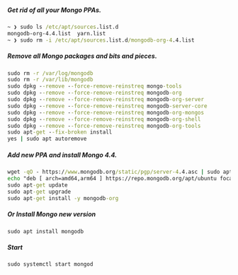 ##### Get rid of all your Mongo PPAs.

```cmd
~ ❯ sudo ls /etc/apt/sources.list.d
mongodb-org-4.4.list  yarn.list
~ ❯ sudo rm -i /etc/apt/sources.list.d/mongodb-org-4.4.list
```

##### Remove all Mongo packages and bits and pieces.

```cmd
sudo rm -r /var/log/mongodb
sudo rm -r /var/lib/mongodb
sudo dpkg --remove --force-remove-reinstreq mongo-tools
sudo dpkg --remove --force-remove-reinstreq mongodb-org
sudo dpkg --remove --force-remove-reinstreq mongodb-org-server
sudo dpkg --remove --force-remove-reinstreq mongodb-server-core
sudo dpkg --remove --force-remove-reinstreq mongodb-org-mongos
sudo dpkg --remove --force-remove-reinstreq mongodb-org-shell
sudo dpkg --remove --force-remove-reinstreq mongodb-org-tools
sudo apt-get --fix-broken install
yes | sudo apt autoremove
```

##### Add new PPA and install Mongo 4.4.

```cmd
wget -qO - https://www.mongodb.org/static/pgp/server-4.4.asc | sudo apt-key add -
echo "deb [ arch=amd64,arm64 ] https://repo.mongodb.org/apt/ubuntu focal/mongodb-org/4.4 multiverse" | sudo tee /etc/apt/sources.list.d/mongodb-org-4.4.list
sudo apt-get update
sudo apt-get upgrade
sudo apt-get install -y mongodb-org
```

##### Or Install Mongo new version

```cmd
sudo apt install mongodb
```

##### Start

```cmd
sudo systemctl start mongod
```
